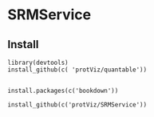 # SRMService


## Install

```{r}
library(devtools)
install_github(c( 'protViz/quantable'))


install.packages(c('bookdown'))

install_github(c('protViz/SRMService'))
```
